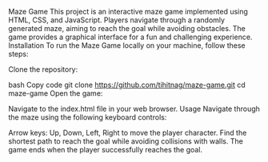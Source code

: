 Maze Game
This project is an interactive maze game implemented using HTML, CSS, and JavaScript. Players navigate through a randomly generated maze, aiming to reach the goal while avoiding obstacles. The game provides a graphical interface for a fun and challenging experience.
Installation
To run the Maze Game locally on your machine, follow these steps:

Clone the repository:

bash
Copy code
git clone https://github.com/tihitnag/maze-game.git
cd maze-game
Open the game:

Navigate to the index.html file in your web browser.
Usage
Navigate through the maze using the following keyboard controls:

Arrow keys: Up, Down, Left, Right to move the player character.
Find the shortest path to reach the goal while avoiding collisions with walls. The game ends when the player successfully reaches the goal.
